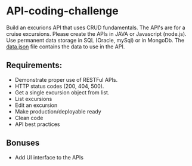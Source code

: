 # API-coding-challenge

Build an excurions API that uses CRUD fundamentals. The API's are for a cruise excursions. Please create the APIs in JAVA or Javascript (node.js). Use permanent data storage in SQL (Oracle, mySql) or in MongoDb. The [data.json](../master/data.json) file contains the data to use in the API. 

## Requirements:

- Demonstrate proper use of RESTFul APIs. 
- HTTP status codes (200, 404, 500). 
- Get a single excursion object from list. 
- List excursions
- Edit an excursion
- Make production/deployable ready 
- Clean code
- API best practices 

## Bonuses

- Add UI interface to the APIs

